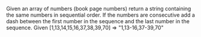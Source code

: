 Given an array of numbers (book page numbers) return a string containing the same numbers in sequential order.
If the numbers are consecutive add a dash between the first number in the sequence and the last number in the sequence.
Given [1,13,14,15,16,37,38,39,70] => "1,13-16,37-39,70"
